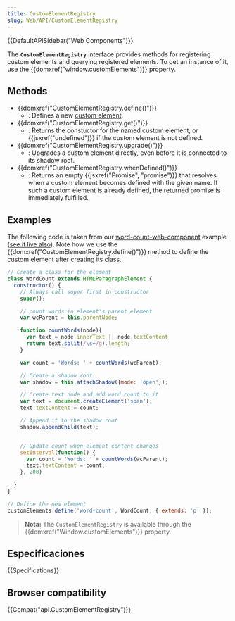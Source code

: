 ```yaml
---
title: CustomElementRegistry
slug: Web/API/CustomElementRegistry
---
```


{{DefaultAPISidebar("Web Components")}}

The **`CustomElementRegistry`** interface provides methods for registering custom elements and querying registered elements. To get an instance of it, use the {{domxref("window.customElements")}} property.

## Methods

- {{domxref("CustomElementRegistry.define()")}}
  - : Defines a new [custom element](/es/docs/Web/Web_Components/Custom_Elements).
- {{domxref("CustomElementRegistry.get()")}}
  - : Returns the constuctor for the named custom element, or {{jsxref("undefined")}} if the custom element is not defined.
- {{domxref("CustomElementRegistry.upgrade()")}}
  - : Upgrades a custom element directly, even before it is connected to its shadow root.
- {{domxref("CustomElementRegistry.whenDefined()")}}
  - : Returns an empty {{jsxref("Promise", "promise")}} that resolves when a custom element becomes defined with the given name. If such a custom element is already defined, the returned promise is immediately fulfilled.

## Examples

The following code is taken from our [word-count-web-component](https://github.com/mdn/web-components-examples/tree/master/word-count-web-component) example ([see it live also](https://mdn.github.io/web-components-examples/word-count-web-component/)). Note how we use the {{domxref("CustomElementRegistry.define()")}} method to define the custom element after creating its class.

```js
// Create a class for the element
class WordCount extends HTMLParagraphElement {
  constructor() {
    // Always call super first in constructor
    super();

    // count words in element's parent element
    var wcParent = this.parentNode;

    function countWords(node){
      var text = node.innerText || node.textContent
      return text.split(/\s+/g).length;
    }

    var count = 'Words: ' + countWords(wcParent);

    // Create a shadow root
    var shadow = this.attachShadow({mode: 'open'});

    // Create text node and add word count to it
    var text = document.createElement('span');
    text.textContent = count;

    // Append it to the shadow root
    shadow.appendChild(text);


    // Update count when element content changes
    setInterval(function() {
      var count = 'Words: ' + countWords(wcParent);
      text.textContent = count;
    }, 200)

  }
}

// Define the new element
customElements.define('word-count', WordCount, { extends: 'p' });
```

> **Nota:** The `CustomElementRegistry` is available through the {{domxref("Window.customElements")}} property.

## Especificaciones

{{Specifications}}

## Browser compatibility

{{Compat("api.CustomElementRegistry")}}
